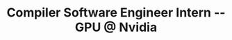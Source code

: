 ---
layout: page
title: Compiler Software Engineer Intern -- GPU @ Nvidia
description: |
 Optimizing Code Generator (OCG) Team, May 2020 -- Aug. 2020
 Manager and Mentors:: Jerry Zheng, Dr. Howard Chen, James Player
 · Worked on a prototypical LLVM backend compiler.
 · Designed and developed an extensible vectorization pass.
 · Designed and developed a Machine IR peephole optimizations driver.
importance: 4
category: intern
---